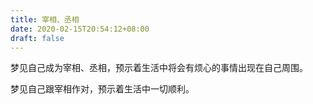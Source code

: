 ```yaml
---
title: 宰相、丞相
date: 2020-02-15T20:54:12+08:00
draft: false
---
```


梦见自己成为宰相、丞相，预示着生活中将会有烦心的事情出现在自己周围。


梦见自己跟宰相作对，预示着生活中一切顺利。
